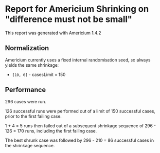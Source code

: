 # Report for Americium Shrinking on "difference must not be small"

This report was generated with Americium 1.4.2

## Normalization

Americium currently uses a fixed internal randomisation seed, so always yields the same shrinkage:

* ``[10, 6]`` - casesLimit = 150


## Performance

296 cases were run.

126 successful runs were performed out of a limit of 150 successful cases, prior to the first failing case.

1 + 4 = 5 runs then failed out of a subsequent shrinkage sequence of 296 - 126 = 170 runs, including the first failing case.

The best shrunk case was followed by 296 - 210 = 86 successful cases in the shrinkage sequence.
